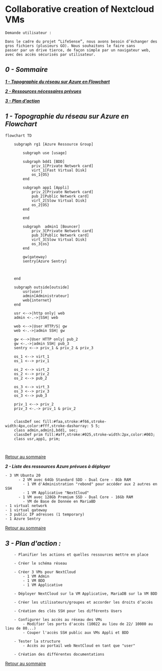 # Collaborative creation of Nextcloud VMs

    Demande utilisateur :

    Dans le cadre du projet “LifeSense”, nous avons besoin d’échanger des gros fichiers (plusieurs GO). Nous souhaitons le faire sans 
    passer par un drive tierce, de façon simple par un navigateur web, avec des accès sécurisés par utilisateur.

## ***0 - Sommaire<a name="home"></a>***

***[1 - Topographie du réseau sur Azure en Flowchart](#NetFlo)*** 

***[2 - Ressources nécessaires prévues](#Res)***

***[3 - Plan d'action](#Actplan)***

## ***1 - Topographie du réseau sur Azure en Flowchart***<a name="NetFlo"></a>

```mermaid
flowchart TD

    subgraph rg1 [Azure Ressource Group]
        
        subgraph use [usage]

        subgraph bdd1 [BDD]
            priv_1[Private Network card]
            virt_1[Fast Virtual Disk]
            os_1{OS}
        end
        
        subgraph app1 [Appli]
            priv_2[Private Network card]
            pub_2[Public Network card]
            virt_2[Slow Virtual Disk]
            os_2{OS}
        end

        end

        subgraph  admin1 [Bouncer]
            priv_3[Private Network card]
            pub_3[Public Network card]
            virt_3[Slow Virtual Disk]
            os_3{os}
        end

        gw(gateway)
        sentry[Azure Sentry]

        

    end
    
    subgraph outside[outside]
        usr[user]
        admin[Administrateur]
        web{internet}
    end

    usr <-->|http only| web
    admin <-.->|SSH| web
    
    web <-->|User HTTP/S| gw
    web <-.->|admin SSH| gw
    
    gw <-->|User HTTP only| pub_2
    gw <-.->|admin SSH| pub_3
    sentry <--> priv_1 & priv_2 & priv_3
    
    os_1 <--> virt_1
    os_1 <--> priv_1
    
    os_2 <--> virt_2
    os_2 <--> priv_2
    os_2 <--> pub_2

    os_3 <--> virt_3
    os_3 <--> priv_3
    os_3 <--> pub_3

    priv_1 <--> priv_2
    priv_3 <-.-> priv_1 & priv_2
    

    classDef sec fill:#faa,stroke:#f66,stroke-width:4px,color:#fff,stroke-dasharray: 5 5;
    class admin,admin1,bdd1, sec;
    classDef prim fill:#aff,stroke:#025,stroke-width:2px,color:#003;
    class usr,app1, prim;



```

[Retour au sommaire](#home)


***2 - Liste des ressources Azure prévues à déployer***<a name=Res></a>

    - 3 VM Ubuntu 20
          - 2 VM avec 64Gb Standard SDD - Dual Core - 8Gb RAM
            - 1 VM d'Administration "rebond" pour accéder aux 2 autres en SSH
            - 1 VM Applicative "NextCloud"
          - 1 VM avec 128Gb Premium SSD - Dual Core - 16Gb RAM
            - VM de Base de Donnée en MariaBD
    - 1 virtual network
    - 1 virtual gateway
    - 3 public IP adresses (1 temporary)
    - 1 Azure Sentry

[Retour au sommaire](#home)

## ***3 - Plan d'action :<a name="Actplan"></a>***

        - Planifier les actions et quelles ressources mettre en place
 
        - Créer le schéma réseau

        - Créer 3 VMs pour NextCloud
            - 1 VM Admin
            - 1 VM BDD
            - 1 VM Applicative

        - Déployer NextCloud sur la VM Applicative, MariaDB sur la VM BDD

        - Créer les utilisateurs/groupes et accorder les droits d’accès

        - Création des clés SSH pour les différents Users

        - Configurer les accès au réseau des VMs
            - Modifier les ports d'accès (10022 au lieu de 22/ 10080 au lieu de 80...)
            - Couper l'accès SSH public aux VMs Appli et BDD
 
        - Tester la structure
            - Accès au portail web NextCloud en tant que "user"

        - Création des différentes documentations


[Retour au sommaire](#home)







